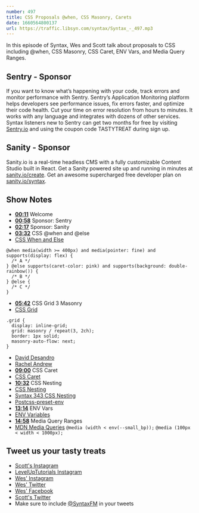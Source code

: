 ```yaml
---
number: 497
title: CSS Proposals @when, CSS Masonry, Carets
date: 1660564800137
url: https://traffic.libsyn.com/syntax/Syntax_-_497.mp3
---
```


In this episode of Syntax, Wes and Scott talk about proposals to CSS including @when, CSS Masonry, CSS Caret, ENV Vars, and Media Query Ranges.

## Sentry  - Sponsor

If you want to know what’s happening with your code, track errors and monitor performance with Sentry. Sentry’s Application Monitoring platform helps developers see performance issues, fix errors faster, and optimize their code health. Cut your time on error resolution from hours to minutes. It works with any language and integrates with dozens of other services. Syntax listeners new to Sentry can get two months for  free by visiting [Sentry.io](https://sentry.io) and using the coupon code TASTYTREAT during sign up.

## Sanity - Sponsor

Sanity.io is a real-time headless CMS with a fully customizable Content Studio built in React. Get a Sanity powered site up and running in minutes at [sanity.io/create](https://www.sanity.io/create). Get an awesome supercharged free developer plan on [sanity.io/syntax](https://www.sanity.io/syntax).

## Show Notes

* **[00:11](#t=00:11)** Welcome
* **[00:58](#t=00:58)** Sponsor: Sentry
* **[02:17](#t=02:17)** Sponsor: Sanity
* **[03:32](#t=03:32)** CSS @when and @else
* [CSS When and Else](https://www.w3.org/TR/css-conditional-5/#when-rule)

```
@when media(width >= 400px) and media(pointer: fine) and supports(display: flex) {
  /* A */
} @else supports(caret-color: pink) and supports(background: double-rainbow()) {
  /* B */
} @else {
  /* C */
}
```

* **[05:42](#t=05:42)** CSS Grid 3 Masonry
* [CSS Grid](https://drafts.csswg.org/css-grid-3/)

```
.grid {
  display: inline-grid;
  grid: masonry / repeat(3, 2ch);
  border: 1px solid;
  masonry-auto-flow: next;
}
```

* [David Desandro](https://desandro.com)
* [Rachel Andrew](https://rachelandrew.co.uk)
* **[09:00](#t=09:00)** CSS Caret
* [CSS Caret](https://www.w3.org/TR/css-ui-4/#insertion-caret)
* **[10:32](#t=10:32)** CSS Nesting
* [CSS Nesting](https://www.w3.org/TR/css-nesting-1/)
* [Syntax 343 CSS Nesting](https://syntax.fm/show/343/hasty-treat-css-nesting-1)
* [Postcss-preset-env](https://github.com/csstools/postcss-preset-env)
* **[13:14](#t=13:14)** ENV Vars
* [ENV Variables](https://drafts.csswg.org/css-env-1/)
* **[14:58](#t=14:58)** Media Query Ranges
* [MDN Media Queries](https://developer.mozilla.org/en-US/docs/Web/CSS/Media_Queries/Using_media_queries#syntax_improvements_in_level_4)
`@media (width < env(--small_bp));`
`@media (100px < width < 1000px);`

## Tweet us your tasty treats

* [Scott's Instagram](https://www.instagram.com/stolinski/)
* [LevelUpTutorials Instagram](https://www.instagram.com/LevelUpTutorials/)
* [Wes' Instagram](https://www.instagram.com/wesbos/)
* [Wes' Twitter](https://twitter.com/wesbos)
* [Wes' Facebook](https://www.facebook.com/wesbos.developer)
* [Scott's Twitter](https://twitter.com/stolinski)
* Make sure to include [@SyntaxFM](https://twitter.com/SyntaxFM) in your tweets
